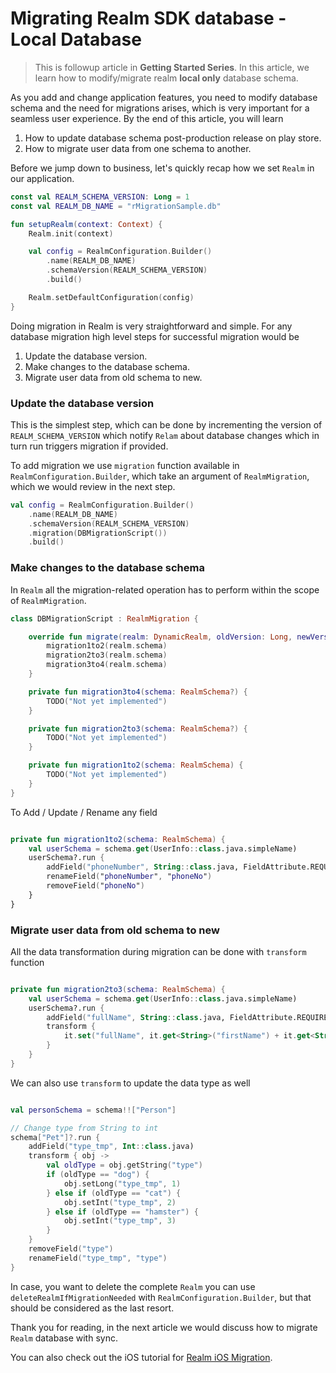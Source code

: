 # Migrating Realm SDK database - Local Database

> This is followup article in **Getting Started Series**. In this article, we learn how to
> modify/migrate realm **local only** database schema.

As you add and change application features, you need to modify database schema and the need for
migrations arises, which is very important for a seamless user experience. By the end of this
article, you will learn

1. How to update database schema post-production release on play store.
2. How to migrate user data from one schema to another.

Before we jump down to business, let's quickly recap how we set `Realm` in our application.

```kotlin
const val REALM_SCHEMA_VERSION: Long = 1
const val REALM_DB_NAME = "rMigrationSample.db"

fun setupRealm(context: Context) {
    Realm.init(context)

    val config = RealmConfiguration.Builder()
        .name(REALM_DB_NAME)
        .schemaVersion(REALM_SCHEMA_VERSION)
        .build()

    Realm.setDefaultConfiguration(config)
}
```

Doing migration in Realm is very straightforward and simple. For any database migration high level
steps for successful migration would be

1. Update the database version.
2. Make changes to the database schema.
3. Migrate user data from old schema to new.

### Update the database version

This is the simplest step, which can be done by incrementing the version of
`REALM_SCHEMA_VERSION` which notify `Relam` about database changes which in turn run triggers
migration if provided.

To add migration we use `migration` function available in `RealmConfiguration.Builder`, which take
an argument of `RealmMigration`, which we would review in the next step.

```kotlin
val config = RealmConfiguration.Builder()
    .name(REALM_DB_NAME)
    .schemaVersion(REALM_SCHEMA_VERSION)
    .migration(DBMigrationScript())
    .build()
```

### Make changes to the database schema

In `Realm` all the migration-related operation has to perform within the scope of `RealmMigration`.

```kotlin
class DBMigrationScript : RealmMigration {

    override fun migrate(realm: DynamicRealm, oldVersion: Long, newVersion: Long) {
        migration1to2(realm.schema)
        migration2to3(realm.schema)
        migration3to4(realm.schema)
    }

    private fun migration3to4(schema: RealmSchema?) {
        TODO("Not yet implemented")
    }

    private fun migration2to3(schema: RealmSchema?) {
        TODO("Not yet implemented")
    }

    private fun migration1to2(schema: RealmSchema) {
        TODO("Not yet implemented")
    }
}
```

To Add / Update / Rename any field

```kotlin

private fun migration1to2(schema: RealmSchema) {
    val userSchema = schema.get(UserInfo::class.java.simpleName)
    userSchema?.run {
        addField("phoneNumber", String::class.java, FieldAttribute.REQUIRED)
        renameField("phoneNumber", "phoneNo")
        removeField("phoneNo")
    }
}
```

### Migrate user data from old schema to new

All the data transformation during migration can be done with `transform` function

```kotlin

private fun migration2to3(schema: RealmSchema) {
    val userSchema = schema.get(UserInfo::class.java.simpleName)
    userSchema?.run {
        addField("fullName", String::class.java, FieldAttribute.REQUIRED)
        transform {
            it.set("fullName", it.get<String>("firstName") + it.get<String>("lastName"))
        }
    }
}
```

We can also use `transform` to update the data type as well

```kotlin

val personSchema = schema!!["Person"]

// Change type from String to int
schema["Pet"]?.run {
    addField("type_tmp", Int::class.java)
    transform { obj ->
        val oldType = obj.getString("type")
        if (oldType == "dog") {
            obj.setLong("type_tmp", 1)
        } else if (oldType == "cat") {
            obj.setInt("type_tmp", 2)
        } else if (oldType == "hamster") {
            obj.setInt("type_tmp", 3)
        }
    }
    removeField("type")
    renameField("type_tmp", "type")
}
```

In case, you want to delete the complete `Realm` you can use `deleteRealmIfMigrationNeeded` with
`RealmConfiguration.Builder`, but that should be considered as the last resort.

Thank you for reading, in the next article we would discuss how to migrate `Realm` database with
sync. 

You can also check out the iOS tutorial
for [Realm iOS Migration](https://www.mongodb.com/developer/how-to/realm-schema-migration/). 




